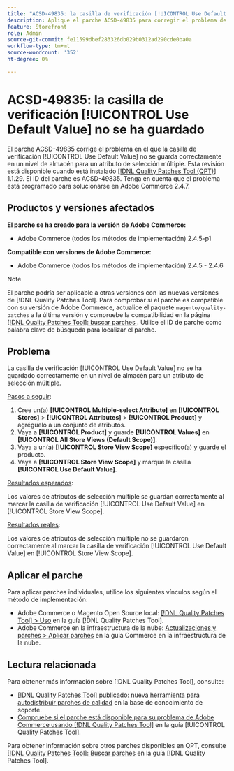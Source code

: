 ```yaml
---
title: "ACSD-49835: la casilla de verificación [!UICONTROL Use Default Value] no se ha guardado"
description: Aplique el parche ACSD-49835 para corregir el problema de Adobe Commerce en el que la casilla de verificación [!UICONTROL Use Default Value] no se guarda correctamente en un nivel de almacén para un atributo de selección múltiple.
feature: Storefront
role: Admin
source-git-commit: fe11599dbef283326db029b0312ad290cde0ba0a
workflow-type: tm+mt
source-wordcount: '352'
ht-degree: 0%

---
```


# ACSD-49835: la casilla de verificación [!UICONTROL Use Default Value] no se ha guardado

El parche ACSD-49835 corrige el problema en el que la casilla de verificación [!UICONTROL Use Default Value] no se guarda correctamente en un nivel de almacén para un atributo de selección múltiple. Esta revisión está disponible cuando está instalado [[!DNL Quality Patches Tool (QPT)]](https://experienceleague.adobe.com/en/docs/commerce-knowledge-base/kb/announcements/commerce-announcements/magento-quality-patches-released-new-tool-to-self-serve-quality-patches) 1.1.29. El ID del parche es ACSD-49835. Tenga en cuenta que el problema está programado para solucionarse en Adobe Commerce 2.4.7.

## Productos y versiones afectados

**El parche se ha creado para la versión de Adobe Commerce:**

* Adobe Commerce (todos los métodos de implementación) 2.4.5-p1

**Compatible con versiones de Adobe Commerce:**

* Adobe Commerce (todos los métodos de implementación) 2.4.5 - 2.4.6

>[!NOTE]
>
>El parche podría ser aplicable a otras versiones con las nuevas versiones de [!DNL Quality Patches Tool]. Para comprobar si el parche es compatible con su versión de Adobe Commerce, actualice el paquete `magento/quality-patches` a la última versión y compruebe la compatibilidad en la página [[!DNL Quality Patches Tool]: buscar parches ](https://experienceleague.adobe.com/tools/commerce-quality-patches/index.html). Utilice el ID de parche como palabra clave de búsqueda para localizar el parche.

## Problema

La casilla de verificación [!UICONTROL Use Default Value] no se ha guardado correctamente en un nivel de almacén para un atributo de selección múltiple.

<u>Pasos a seguir</u>:

1. Cree un(a) **[!UICONTROL Multiple-select Attribute]** en **[!UICONTROL Stores]** > **[!UICONTROL Attributes]** > **[!UICONTROL Product]** y agréguelo a un conjunto de atributos.
1. Vaya a **[!UICONTROL Product]** y guarde **[!UICONTROL Values]** en **[!UICONTROL All Store Views (Default Scope)]**.
1. Vaya a un(a) **[!UICONTROL Store View Scope]** específico(a) y guarde el producto.
1. Vaya a **[!UICONTROL Store View Scope]** y marque la casilla **[!UICONTROL Use Default Value]**.

<u>Resultados esperados</u>:

Los valores de atributos de selección múltiple se guardan correctamente al marcar la casilla de verificación [!UICONTROL Use Default Value] en [!UICONTROL Store View Scope].

<u>Resultados reales</u>:

Los valores de atributos de selección múltiple no se guardaron correctamente al marcar la casilla de verificación [!UICONTROL Use Default Value] en [!UICONTROL Store View Scope].

## Aplicar el parche

Para aplicar parches individuales, utilice los siguientes vínculos según el método de implementación:

* Adobe Commerce o Magento Open Source local: [[!DNL Quality Patches Tool] > Uso](/help/tools/quality-patches-tool/usage.md) en la guía [!DNL Quality Patches Tool].
* Adobe Commerce en la infraestructura de la nube: [Actualizaciones y parches > Aplicar parches](https://experienceleague.adobe.com/docs/commerce-cloud-service/user-guide/develop/upgrade/apply-patches.html) en la guía Commerce en la infraestructura de la nube.

## Lectura relacionada

Para obtener más información sobre [!DNL Quality Patches Tool], consulte:

* [[!DNL Quality Patches Tool] publicado: nueva herramienta para autodistribuir parches de calidad](https://experienceleague.adobe.com/en/docs/commerce-knowledge-base/kb/announcements/commerce-announcements/magento-quality-patches-released-new-tool-to-self-serve-quality-patches) en la base de conocimiento de soporte.
* [Compruebe si el parche está disponible para su problema de Adobe Commerce usando [!DNL Quality Patches Tool]](/help/tools/quality-patches-tool/patches-available-in-qpt/check-patch-for-magento-issue-with-magento-quality-patches.md) en la guía [!UICONTROL Quality Patches Tool].


Para obtener información sobre otros parches disponibles en QPT, consulte [[!DNL Quality Patches Tool]: Buscar parches](https://experienceleague.adobe.com/tools/commerce-quality-patches/index.html) en la guía [!DNL Quality Patches Tool].
